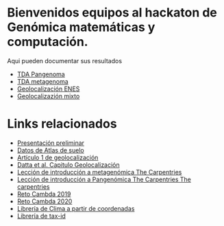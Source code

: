 # Bienvenidos equipos al hackaton de Genómica matemáticas y computación.  
Aqui pueden documentar sus resultados  
- [TDA Pangenoma](tda-pangenoma/readme.md)
- [TDA metagenoma](tda-meta/readme.md)
- [Geolocalización ENES](geo-enes/readme.md)
- [Geolocalizazión mixto](geo-mix/readme.md)

# Links relacionados  
- [Presentación preliminar](https://docs.google.com/presentation/d/1YyO8U6t-XIxFc9xecheJVKE6DqpXWNAv/edit?usp=share_link&ouid=112224471038090317539&rtpof=true&sd=true)   
- [Datos de Atlas de suelo](files/GlobalAtlas-16S.zip)  
- [Artículo 1 de geolocalización](https://github.com/nselem/ccm-bioinfomatica-lab/blob/main/221119Hackaton/files/Global%20forensic%20geolocation%20with%20deep%20neural%20networks.pdf)
- [Datta et al. Capitulo Geolocalización](files/2021_Book_StatisticalAnalysisOfMicrobiom-55-88.pdf)
- [Lección de introducción a metagenómica The Carpentries](https://carpentries-incubator.github.io/metagenomics-workshop/)
- [Lección de introducción a Pangenómica The Carpentries The carpentries](https://czirion.github.io/comparative-genomics-workshop/)
- [Reto Cambda 2019](http://camda2019.bioinf.jku.at/doku.php)
- [Reto Cambda 2020](http://camda2020.bioinf.jku.at/doku.php)
- [Librería de Clima a partir de coordenadas]()
- [Librería de tax-id]()
